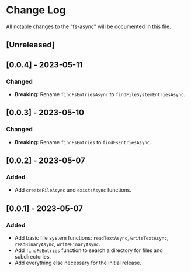 # Change Log

All notable changes to the "fs-async" will be documented in this file.

## [Unreleased]

## [0.0.4] - 2023-05-11

### Changed

- **Breaking:** Rename `findFsEntriesAsync` to `findFileSystemEntriesAsync`.

## [0.0.3] - 2023-05-10

### Changed

- **Breaking:** Rename `findFsEntries` to `findFsEntriesAsync`.

## [0.0.2] - 2023-05-07

### Added

- Add `createFileAsync` and `existsAsync` functions.

## [0.0.1] - 2023-05-07

### Added

- Add basic file system functions: `readTextAsync`, `writeTextAsync`, `readBinaryAsync`, `writeBinaryAsync`.
- Add `findFsEntries` function to search a directory for files and subdirectories.
- Add everything else necessary for the initial release.

<!--
See: https://common-changelog.org/

## [0.0.1] - 2023-01-01

### Changed

### Added

### Removed

### Fixed
-->
